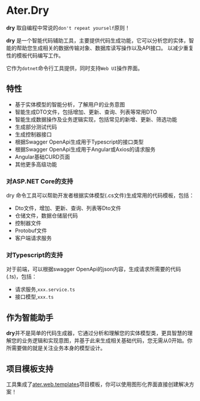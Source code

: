 # Ater.Dry

**dry** 取自编程中常说的`don't repeat yourself`原则！

**dry** 是一个智能代码辅助工具，主要提供代码生成功能，它可以分析您的实体，智能的帮助您生成相关的数据传输对象、数据库读写操作以及API接口。
以减少重复性的模板代码编写工作。

它作为`dotnet`命令行工具提供，同时支持`Web UI`操作界面。

## 特性

- 基于实体模型的智能分析，了解用户的业务意图
- 智能生成DTO文件，包括增加、更新、查询、列表等常用DTO
- 智能生成数据操作及业务逻辑实现，包括常见的新增、更新、筛选功能
- 生成部分测试代码
- 生成控制器接口
- 根据Swagger OpenApi生成用于Typescript的接口类型
- 根据Swagger OpenApi生成用于Angular或Axios的请求服务
- Angular基础CURD页面
- 其他更多高级功能

### 对ASP.NET Core的支持

dry 命令工具可以帮助开发者根据实体模型(.cs文件)生成常用的代码模板，包括：

- Dto文件，增加、更新、查询、列表等Dto文件
- 仓储文件，数据仓储层代码
- 控制器文件
- Protobuf文件
- 客户端请求服务

### 对Typescript的支持

对于前端，可以根据swagger OpenApi的json内容，生成请求所需要的代码(.ts)，包括：

- 请求服务,`xxx.service.ts`
- 接口模型,`xxx.ts`

## 作为智能助手

**dry**并不是简单的代码生成器，它通过分析和理解您的实体模型类，更具智慧的理解您的业务逻辑和实现意图，并基于此来生成相关基础代码，您无需从0开始。你所需要做的就是关注业务本身的模型设计。

## 项目模板支持

工具集成了[ater.web.templates](https://www.nuget.org/packages/ater.web.templates)项目模板，你可以使用图形化界面直接创建解决方案！
